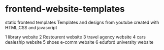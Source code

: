 # frontend-website-templates

static frontend templates
Templates and designs from youtube
created with HTML,CSS and javascript

1 library website 
2 Restourent website
3 travel agency website
4 cars dealeship website
5 shoes e-comm website
6 eduford university website
